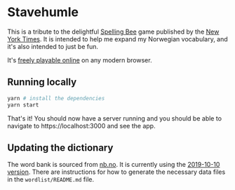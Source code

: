 # Stavehumle

This is a tribute to the delightful [Spelling Bee] game published by the [New York Times].
It is intended to help me expand my Norwegian vocabulary, and it's also intended to just be fun.

It's [freely playable online](https://evancharlton.github.io/stavehumle/) on any modern browser.

## Running locally

```sh
yarn # install the dependencies
yarn start
```

That's it!
You should now have a server running and you should be able to navigate to https://localhost:3000 and see the app.

## Updating the dictionary

The word bank is sourced from [nb.no].
It is currently using the [2019-10-10 version][ordbank].
There are instructions for how to generate the necessary data files in the `wordlist/README.md` file.

[spelling bee]: https://www.nytimes.com/puzzles/spelling-bee
[new york times]: https://nytimes.com
[nb.no]: https://nb.no
[ordbank]: https://www.nb.no/sprakbanken/ressurskatalog/oai-nb-no-sbr-5/
